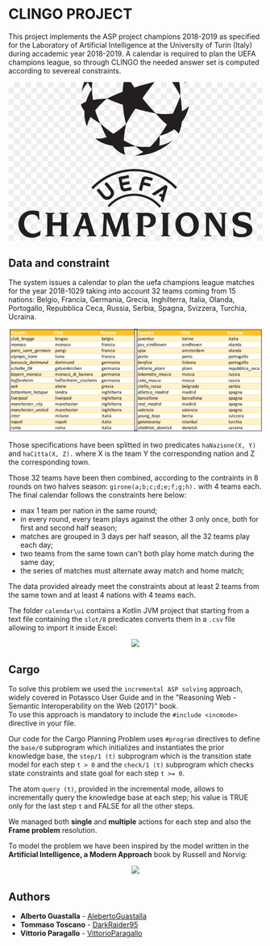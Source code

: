 # CLINGO PROJECT

This project implements the ASP project champions 2018-2019 as specified for the Laboratory of Artificial Intelligence at the University of Turin (Italy) during accademic year 2018-2019.
A calendar is required to plan the UEFA champions league, so through CLINGO the needed answer set is computed according to severeal constraints.

<p align="center">
  <img src="https://github.com/VittorioParagallo/IALAB_2019-2020/blob/master/ASP/img/kisspng-201617-uefa-champions-league-premier-league-201-5b08f06ae70224.2252970515273124909462.jpg"/>
</p>


## Data and constraint

The system issues a calendar to plan the uefa champions league matches for the year 2018-1029 taking into account 32 teams coming from 15 nations: Belgio, Francia, Germania, Grecia, Inghilterra, Italia, Olanda, Portogallo, Repubblica Ceca, Russia, Serbia, Spagna, Svizzera, Turchia, Ucraina.

<p align="center">
  <img src="https://github.com/VittorioParagallo/IALAB_2019-2020/blob/master/ASP/img/championsteamlist.png"/>
</p>

Those specifications have been splitted in two predicates `haNazione(X, Y)` and `haCitta(X, Z).` where X is the team Y the corresponding nation and Z the corresponding town.

Those 32 teams have been then combined, according to the contraints in 8 rounds on two halves season: `girone(a;b;c;d;e;f;g;h).` with 4 teams each.
The final calendar follows the constraints here below:
- max 1 team per nation in the same round;
- in every round, every team plays against the other 3 only once, both for first and second half season;
- matches are grouped in 3 days per half season, all the 32 teams play each day;
- two teams from the same town can't both play home match during the same day;
- the series of matches must alternate away match and home match;

The data provided already meet the constraints about at least 2 teams from the same town and at least 4 nations with 4 teams each.

The folder `calendar\ui` contains a Kotlin JVM project that starting from a text file containing the `slot/8` predicates converts them in a `.csv` file allowing to import it inside Excel:

<p align="center">
  <img src="https://raw.githubusercontent.com/lamba92/clingo-project/master/stuff/calendar.png"/>
</p>

## Cargo
To solve this problem we used the `incremental ASP solving` approach, widely covered in Potassco User Guide and in the "Reasoning Web - Semantic Interoperability on the Web (2017)" book.<br/>To use this approach is mandatory to include the `#include <incmode>` directive in your file.

Our code for the Cargo Planning Problem uses `#program` directives to define the `base/0` subprogram which initializes and instantiates the prior knowledge base, the `step/1 (t)` subprogram which is the transition state model for each step `t > 0` and the `check/1 (t)` subprogram which checks state constraints and state goal for each step `t >= 0`.

The atom `query (t)`, provided in the incremental mode, allows to incrementally query the knowledge base at each step; his value is TRUE only for the last step `t` and FALSE for all the other steps.

We managed both **single** and **multiple** actions for each step and also the **Frame problem** resolution.

To model the problem we have been inspired by the model written in the **Artificial Intelligence, a Modern Approach** book by Russell and Norvig:

<p align="center">
  <img src="https://raw.githubusercontent.com/lamba92/clingo-project/master/stuff/cargo.png"/>
</p>

## Authors

* **Alberto Guastalla** - [AlebertoGuastalla](https://github.com/AlebertoGuastalla)
* **Tommaso Toscano**  - [DarkRaider95](https://github.com/DarkRaider95)
* **Vittorio Paragallo**  - [VittorioParagallo](https://github.com/VittorioParagallo)
